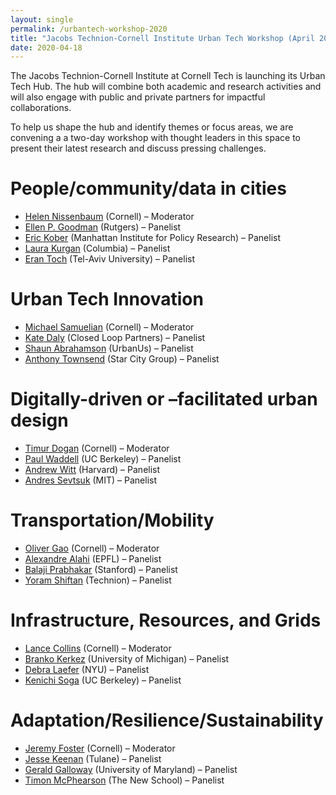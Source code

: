 ```yaml
---
layout: single
permalink: /urbantech-workshop-2020
title: "Jacobs Technion-Cornell Institute Urban Tech Workshop (April 2020)"
date: 2020-04-18
---
```


The Jacobs Technion-Cornell Institute at Cornell Tech is launching its Urban Tech Hub.
The hub will combine both academic and research activities and will also engage with public and private partners for impactful collaborations.

To help us shape the hub and identify themes or focus areas, we are convening a a two-day workshop with thought leaders in this space to present their latest research and discuss pressing challenges.

# People/community/data in cities
* [Helen Nissenbaum](https://nissenbaum.tech.cornell.edu/) (Cornell) – Moderator
* [Ellen P. Goodman](https://law.rutgers.edu/directory/view/1020) (Rutgers) – Panelist
* [Eric Kober](https://www.linkedin.com/in/eric-kober-178b7480/) (Manhattan Institute for Policy Research) – Panelist
* [Laura Kurgan](https://www.arch.columbia.edu/faculty/195-laura-kurgan) (Columbia) – Panelist
* [Eran Toch](https://english.tau.ac.il/profile/erant) (Tel-Aviv University) – Panelist

# Urban Tech Innovation
* [Michael Samuelian](https://www.linkedin.com/in/msamuelian/) (Cornell) – Moderator
* [Kate Daly](https://www.closedlooppartners.com/team-members/kate-daly/) (Closed Loop Partners) – Panelist
* [Shaun Abrahamson](https://urban.us/about-us/shaun-abrahamson/) (UrbanUs) – Panelist
* [Anthony Townsend](https://www.linkedin.com/in/townsendanthony) (Star City Group) – Panelist

# Digitally-driven or –facilitated urban design
* [Timur Dogan](https://aap.cornell.edu/people/timur-dogan) (Cornell) – Moderator
* [Paul Waddell](https://ced.berkeley.edu/ced/faculty-staff/paul-waddell) (UC Berkeley) – Panelist
* [Andrew Witt](https://www.gsd.harvard.edu/person/andrew-witt/) (Harvard) – Panelist
* [Andres Sevtsuk](https://dusp.mit.edu/faculty/andres-sevtsuk) (MIT) – Panelist

# Transportation/Mobility
* [Oliver Gao](https://www.cee.cornell.edu/faculty-directory/h-oliver-gao) (Cornell) – Moderator
* [Alexandre Alahi](https://people.epfl.ch/alexandre.alahi?lang=en) (EPFL) – Panelist
* [Balaji Prabhakar](https://web.stanford.edu/~balaji/) (Stanford) – Panelist
* [Yoram Shiftan](https://cee.technion.ac.il/members/yoram-shiftan/) (Technion) – Panelist

# Infrastructure, Resources, and Grids
* [Lance Collins](https://www.engineering.cornell.edu/faculty-directory/lance-collins) (Cornell) – Moderator
* [Branko Kerkez](https://cee.engin.umich.edu/people/branko-kerkez/) (University of Michigan) – Panelist
* [Debra Laefer](https://engineering.nyu.edu/faculty/debra-laefer) (NYU) – Panelist
* [Kenichi Soga](https://ce.berkeley.edu/people/faculty/soga) (UC Berkeley) – Panelist

# Adaptation/Resilience/Sustainability
* [Jeremy Foster](https://aap.cornell.edu/people/jeremy-foster) (Cornell) – Moderator
* [Jesse Keenan](https://architecture.tulane.edu/content/jesse-m-keenan) (Tulane) – Panelist
* [Gerald Galloway](https://cee.umd.edu/clark/faculty/263/Gerald-Galloway) (University of Maryland) – Panelist
* [Timon McPhearson](https://www.newschool.edu/public-engagement/faculty/timon-mcphearson/) (The New School) – Panelist
